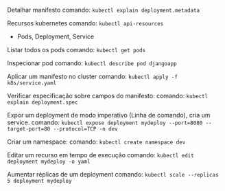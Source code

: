 Detalhar manifesto
comando: `kubectl explain deployment.metadata`

Recursos kubernetes
comando: `kubectl api-resources`
- Pods, Deployment, Service

Listar todos os pods
comando: `kubectl get pods`

Inspecionar pod
comando: `kubectl describe pod djangoapp`

Aplicar um manifesto no cluster
comando: `kubectl apply -f k8s/service.yaml`

Verificar especificação sobre campos do manifesto:
comando: `kubectl explain deployment.spec`

Expor um deployment de modo imperativo (Linha de comando), cria um service.
comando: `kubectl expose deployment mydeploy --port=8080 --target-port=80 --protocol=TCP -n dev`

Criar um namespace:
comando: `kubectl create namespace dev`

Editar um recurso em tempo de execução
comando: `kubectl edit deployment mydeploy -o yaml`

Aumentar réplicas de um deployment
comando: `kubectl scale --replicas 5 deployment mydeploy`
